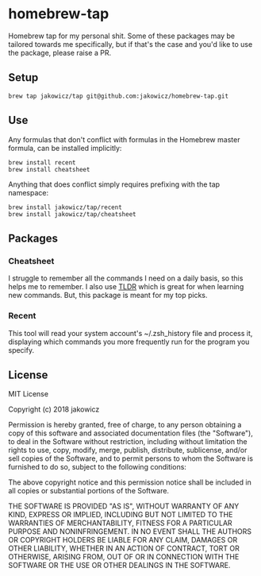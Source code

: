 # homebrew-tap

Homebrew tap for my personal shit. Some of these packages may be tailored towards me specifically, but if that's the case and you'd like to use the package, please raise a PR.

## Setup

```shell
brew tap jakowicz/tap git@github.com:jakowicz/homebrew-tap.git
```

## Use

Any formulas that don't conflict with formulas in the Homebrew master formula, can be installed implicitly:

```shell
brew install recent
brew install cheatsheet
```

Anything that does conflict simply requires prefixing with the tap namespace:

```shell
brew install jakowicz/tap/recent
brew install jakowicz/tap/cheatsheet
```

## Packages

### Cheatsheet

I struggle to remember all the commands I need on a daily basis, so this helps me to remember. I also use [TLDR](https://github.com/tldr-pages/tldr) which is great for when learning new commands. But, this package is meant for my top picks.

### Recent

This tool will read your system account's ~/.zsh_history file and process it, displaying which commands you more frequently run for the program you specify.

## License

MIT License

Copyright (c) 2018 jakowicz

Permission is hereby granted, free of charge, to any person obtaining a copy
of this software and associated documentation files (the "Software"), to deal
in the Software without restriction, including without limitation the rights
to use, copy, modify, merge, publish, distribute, sublicense, and/or sell
copies of the Software, and to permit persons to whom the Software is
furnished to do so, subject to the following conditions:

The above copyright notice and this permission notice shall be included in all
copies or substantial portions of the Software.

THE SOFTWARE IS PROVIDED "AS IS", WITHOUT WARRANTY OF ANY KIND, EXPRESS OR
IMPLIED, INCLUDING BUT NOT LIMITED TO THE WARRANTIES OF MERCHANTABILITY,
FITNESS FOR A PARTICULAR PURPOSE AND NONINFRINGEMENT. IN NO EVENT SHALL THE
AUTHORS OR COPYRIGHT HOLDERS BE LIABLE FOR ANY CLAIM, DAMAGES OR OTHER
LIABILITY, WHETHER IN AN ACTION OF CONTRACT, TORT OR OTHERWISE, ARISING FROM,
OUT OF OR IN CONNECTION WITH THE SOFTWARE OR THE USE OR OTHER DEALINGS IN THE
SOFTWARE.
